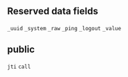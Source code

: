 ## Reserved data fields

`_uuid`
`_system`
`_raw`
`_ping`
`_logout`
`_value`

## public 

`jti`
`call`
